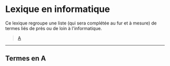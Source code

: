 # Lexique en informatique

Ce lexique regroupe une liste (qui sera complétée au fur et à mesure) de termes liés de près ou de loin à l'informatique.

> [A](#termes-en-A)

---

## Termes en A
